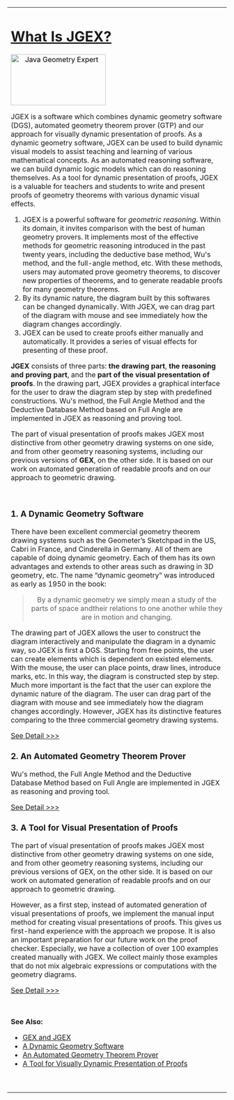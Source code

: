 <meta http-equiv="Content-Type" content="text/html; charset=utf-8">

<script type="text/javascript">
var tiki_cookie_jar = new Array();
tiki_cookie_jar = {};
</script>
<script type="text/javascript" src="lib/tiki-js.js"></script>


<link rel="StyleSheet" href="lib/1.css" type="text/css">
<link rel="StyleSheet" href="styles/cindydoc.css" type="text/css">

<link rel="alternate" type="application/xml" title="RSS Wiki"  >
<style type="text/css">
</style>
</head><body class="tiki_wiki">

<div id="overDiv" style="position: absolute; visibility: hidden; z-index: 1000;"></div>
<script type="text/javascript" language="JavaScript" src="what_is_jgex_files/overlib.js"></script>

<div id="tiki-main">
    <div id="tiki-mid">
  <table id="tiki-midtbl" border="0" cellpadding="0" cellspacing="0">
      <tbody><tr>
            <td id="centercolumn" valign="top"><div id="tiki-center">


<h1><a class="pagetitle" title="refresh" accesskey="2" href="http://doc.cinderella.de/tiki-index.php?page=What+Is+Cinderella%3F">What Is JGEX?</a></h1>

<div class="wikitopline"></div>

<div class="wikitext">
  <div width="30%" height="90" style="width: 45%; color: rgb(0, 0, 0);"><span style="width: 280px; text-align: center; white-space: nowrap; color: rgb(0, 0, 0);"><img src="http://www.cs.wichita.edu/~ye/images/headline1.jpg" alt="Java Geometry Expert" width="218" height="117" /></span></div>
  <p>JGEX  is a software which combines dynamic geometry software (DGS), automated  geometry theorem prover (GTP) and our approach for visually dynamic  presentation of proofs. As a dynamic geometry software, JGEX can be  used to build dynamic visual models to assist teaching and learning of  various mathematical concepts. As an automated reasoning software, we  can build dynamic logic models which can do reasoning themselves. As a  tool for dynamic presentation of proofs, JGEX is a valuable for  teachers and students to write and present proofs of geometry theorems  with various dynamic visual effects.</p>
  <ol>
    <li>JGEX is a powerful software for <em>geometric reasoning</em>.  Within its domain, it invites comparison with the best of human  geometry provers. It implements most of the effective methods for  geometric reasoning introduced in the past twenty years, including the  deductive base method, Wu's method, and the full-angle method, etc.  With these methods, users may automated prove geometry theorems, to  discover new properties of theorems, and to generate readable proofs  for many geometry theorems. </li>
    <li> By its dynamic  nature, the diagram built by this softwares can be changed dynamically.  With JGEX, we can drag part of the diagram with mouse and see  immediately how the diagram changes accordingly.</li>
    <li>JGEX  can be used to create proofs either manually and automatically. It  provides a series of visual effects for presenting of these proof.</li>
  </ol>
  <p><strong>JGEX</strong> consists of three parts: <strong>the drawing part</strong>, <strong>the reasoning and                proving part</strong>, and the <strong>part of the visual presentation of proofs</strong>. In                the drawing part, JGEX provides a graphical interface for the user                to draw the diagram step by step with predefined constructions. Wu's                method, the Full Angle Method and the Deductive Database Method                based on Full Angle are implemented in JGEX as  reasoning and                proving tool. </p>
  <p>The part of visual presentation of proofs makes JGEX most                distinctive from other geometry drawing systems on one side, and                from other geometry reasoning systems, including our previous                versions of <strong>GEX</strong>, on the other side. It is based on our work on                automated generation of readable proofs and on our approach to                geometric drawing.</p>
  <p>&nbsp;</p>
  <h3><strong>1. A Dynamic Geometry Software </strong> <a name="dgs" id="dgs"></a></h3>
  <p>There have been excellent commercial geometry theorem drawing systems such as the Geometer’s          Sketchpad in the US, Cabri in France, and Cinderella in Germany. All of them are          capable of doing dynamic geometry. Each of them has its own advantages and extends to other          areas such as drawing in 3D geometry, etc.          The name “dynamic geometry” was introduced as early as 1950 in the book:<br />
  </p>
  <blockquote>
    <p align="center" class="codelisting STYLE1">By a dynamic geometry we simply mean a study of the parts of space andtheir relations            to one another while they are in motion and changing.</p>
  </blockquote>
  <p> The drawing part of JGEX allows the user to construct the diagram interactively and manipulate          the diagram in a dynamic way, so JGEX is first a DGS. Starting from free points, the user can          create elements which is dependent on existed elements. With the mouse, the user can place points,          draw lines, introduce marks, etc. In this way, the diagram is constructed step by step. Much more          important is the fact that the user can explore the dynamic nature of the diagram. The user can drag           part of the diagram with mouse and see immediately how the diagram changes accordingly.          However, JGEX has its distinctive features comparing to the three commercial geometry drawing          systems.</p>
  <p><a href="dynamic_geometry_software.html">See Detail &gt;&gt;&gt;</a> </p>
  <h3>2. An Automated Geometry Theorem Prover <a name="gtp" id="gtp"></a></h3>
  <p>Wu's          method, the Full Angle Method and the Deductive Database Method          based on Full Angle are implemented in JGEX as  reasoning and          proving tool.</p>
  <p><a href="automated_theorem_prover.html">See Detail &gt;&gt;&gt; </a></p>
  <h3>3. A Tool for Visual Presentation of Proofs <a name="vpp" id="vpp"></a></h3>
  <p>The part of visual presentation of proofs makes JGEX most           distinctive from other geometry drawing systems on one side, and           from other geometry reasoning systems, including our previous          versions of GEX, on the other side. It is based on our work on          automated generation of readable proofs and on our approach to          geometric drawing.</p>
  <p>However,  as a first step, instead of automated generation of visual  presentations of proofs, we implement the manual input method for  creating visual presentations of proofs. This gives us first-hand  experience with the approach we propose. It is also an important  preparation for our future work on the proof checker. Especially, we  have a collection of over 100 examples created manually with JGEX. We  collect mainly those examples that do not mix algebraic expressions or  computations with the geometry diagrams.</p>
  <p><a href="dynamic_presentation_of_proofs.html">See Detail &gt;&gt;&gt; </a></p>
  <p>&nbsp;</p>
  <p><strong>See Also: </strong></p>
  <ul>
    <li><a title="no description" href='gex_jgex.html' class='wiki'>GEX and JGEX </a></li>
    <li> <a title="no description" href='dynamic_geometry_software.html' class='wiki'>A Dynamic Geometry Software</a></li>
    <li> <a title="no description" href='automated_theorem_prover.html' class='wiki'>An Automated
      Geometry Theorem Prover</a></li>
    <li> <a title="no description" href='dynamic_presentation_of_proofs.html' class='wiki'>A  Tool for  Visually Dynamic
      Presentation of Proofs</a></li>
  </ul>
  <p>&nbsp;</p>
</div>
